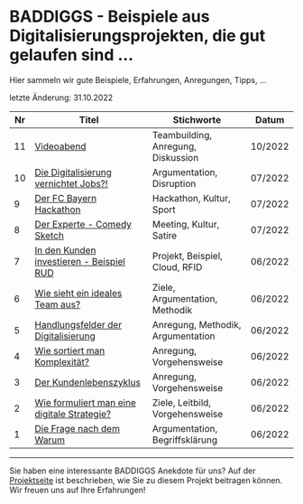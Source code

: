 # BADDIGGS - Beispiele aus Digitalisierungsprojekten, die gut gelaufen sind ...

Hier sammeln wir gute Beispiele, Erfahrungen, Anregungen, Tipps, ...

letzte Änderung: 31.10.2022

| Nr   | Titel                                                                                   | Stichworte                           | Datum           |
|------| --------------------------------------------------------------------------------------- |--------------------------------------|-----------------|
|   11 | [Videoabend](baddiggs/11_videoabend.md)                                                 | Teambuilding, Anregung, Diskussion   | 10/2022         |
|   10 | [Die Digitalisierung vernichtet Jobs?!](baddiggs/10_jobs.md)                            | Argumentation, Disruption            | 07/2022         |
|    9 | [Der FC Bayern Hackathon](baddiggs/9_fcb_hackathon.md)                                  | Hackathon, Kultur, Sport             | 07/2022         |
|    8 | [Der Experte - Comedy Sketch](baddiggs/8_der_experte.md)                                | Meeting, Kultur, Satire              | 07/2022         |
|    7 | [In den Kunden investieren - Beispiel RUD](baddiggs/7_investition_kunde.md)             | Projekt, Beispiel, Cloud, RFID       | 06/2022         |
|    6 | [Wie sieht ein ideales Team aus?](baddiggs/6_ideales_team.md)                           | Ziele, Argumentation, Methodik       | 06/2022         |
|    5 | [Handlungsfelder der Digitalisierung](baddiggs/5_handlungsfelder.md)                    | Anregung, Methodik, Argumentation    | 06/2022         |
|    4 | [Wie sortiert man Komplexität?](baddiggs/4_komplexitaet_sortieren.md)                   | Anregung, Vorgehensweise             | 06/2022         |
|    3 | [Der Kundenlebenszyklus](baddiggs/3_klz.md)                                             | Anregung, Vorgehensweise             | 06/2022         |
|    2 | [Wie formuliert man eine digitale Strategie?](baddiggs/2_digitale_strategie.md)         | Ziele, Leitbild, Vorgehensweise      | 06/2022         |
|    1 | [Die Frage nach dem Warum](baddiggs/1_warum.md)                                         | Argumentation, Begriffsklärung       | 06/2022         |


---

Sie haben eine interessante BADDIGGS Anekdote für uns? Auf der [Projektseite](https://sapstammtisch.github.io/gusbad) ist beschrieben, wie Sie zu diesem Projekt beitragen können. Wir freuen uns auf Ihre Erfahrungen!  

